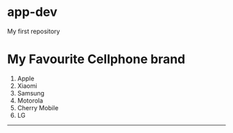# app-dev
My first repository

# My Favourite Cellphone brand

1. Apple
2. Xiaomi
3. Samsung
4. Motorola
5. Cherry Mobile
6. LG
---------------------------------
